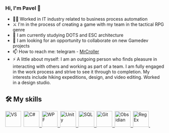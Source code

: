 ### Hi, I'm Pavel 👋
- 🧑‍💻 Worked in IT industry related to business process automation
- ⚔️ I'm in the process of creating a game with my team in the tactical RPG genre
- 🌱 I am currently studying DOTS and ESC architecture
- 👯 I am looking for an opportunity to collaborate on new Gamedev projects
- 📫 How to reach me: telegram - [MrCroller](https://t.me/MrCroller)
- ⚡ A little about myself: 
	I am an outgoing person who finds pleasure in interacting with others and working as part of a team. I am fully engaged in the work process and strive to see it through to completion. My interests include hiking expeditions, design, and video editing. Worked in a design studio.

## 🛠️ My skills
<div>

<a>
   <img src="https://user-images.githubusercontent.com/77357671/178066126-75ff0003-6023-4dc6-88a5-ec98de838b9b.png" title="VS" alt="VS" height="50" />&nbsp;
</a> 
		
<a href="https://learn.microsoft.com/ru-ru/dotnet/csharp/">
  <img src="https://user-images.githubusercontent.com/61462657/171970442-3c60c757-6df1-4d2f-8d20-200e1f2d4448.svg" alt="C#" height="50"/>&nbsp;
</a>

<a href="[https://git-scm.com/](https://learn.microsoft.com/ru-ru/dotnet/desktop/wpf/overview/?view=netdesktop-7.0)">
  <img src="https://user-images.githubusercontent.com/77357671/178060769-b5ad4d71-041c-448d-b33a-94997559aa0d.png" alt="WPF" height="50"/>&nbsp;
</a>

<a href="https://unity.com/ru">
  <img src="https://logos-download.com/wp-content/uploads/2019/11/Unity_Web_Player_Logo.png" alt="Unity" height="50"/>&nbsp;
</a>

<a href="https://ru.wikipedia.org/wiki/SQL">
  <img src="https://cdn2.iconfinder.com/data/icons/programming-50/64/206_programming-sql-data-database-1024.png" alt="SQL" height="50"/>&nbsp;
</a>

<a href="https://git-scm.com/">
  <img src="https://camo.githubusercontent.com/b7ea09b0c030ae14623cfc3a52ab3ee0d07e0259a1b230139e65ba00454327c9/68747470733a2f2f70726f66696c696e61746f722e7269736861762e6465762f736b696c6c732d6173736574732f6769742d73636d2d69636f6e2e737667" 
	alt="Git" height="50"/>&nbsp;
</a>

<a href="https://obsidian.md/">
  <img src="https://obsidian.md/favicon.ico" 
	alt="Obsidian" height="50"/>&nbsp;
</a>

<a href="https://en.wikipedia.org/wiki/Regular_expression">
  <img src="https://eduma.sk/wp-content/uploads/2017/09/regex-logo.png" 
	alt="RegEx" height="50"/>&nbsp;
</a>
</div>
